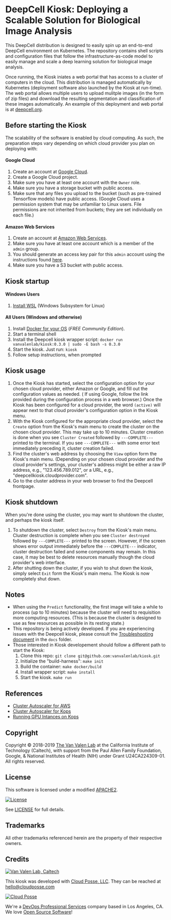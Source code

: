 # DeepCell Kiosk: Deploying a Scalable Solution for Biological Image Analysis

This DeepCell distribution is designed to easily spin up an end-to-end DeepCell environment on Kubernetes. The repository contains shell scripts and configuration files that follow the infrastructure-as-code model to easily manage and scale a deep learning solution for biological image analysis.  

Once running, the Kiosk iniates a web portal that has access to a cluster of computers in the cloud. This distribution is managed automatically by Kubernetes (deployment software also launched by the Kiosk at run-time). The web portal allows multiple users to upload mulitple images (in the form of zip files) and download the resulting segmentation and classification of these images automatically. An example of this deployment and web portal is at [deepcell.org](https://deepcell.org).

## Before starting the Kiosk

The scalability of the software is enabled by cloud computing. As such, the preparation steps vary depending on which cloud provider you plan on deploying with:

#### Google Cloud

1. Create an account at [Google Cloud](https://cloud.google.com).
2. Create a Google Cloud project.
3. Make sure you have at least one account with the `Owner` role.
4. Make sure you have a storage bucket with public access.
5. Make sure that any files you upload to the bucket (such as pre-trained Tensorflow models) have public access. (Google Cloud uses a permission system that may be unfamiliar to Linux users. File permissions are not inherited from buckets; they are set individually on each file.)

#### Amazon Web Services

1. Create an account at [Amazon Web Services](https://aws.amazon.com).
2. Make sure you have at least one account which is a member of the `admin` group.
3. You should generate an access key pair for this `admin` account using the instructions found [here](https://docs.aws.amazon.com/IAM/latest/UserGuide/id_credentials_access-keys.html).
4. Make sure you have a S3 bucket with public access.

## Kiosk startup

#### Windows Users

1. [Install WSL](https://docs.microsoft.com/en-us/windows/wsl/install-win10) (Windows Subsystem for Linux)

#### All Users (Windows and otherwise)

1. Install [Docker for your OS](https://www.docker.com/community-edition) (*FREE Community Edition*). 
2. Start a terminal shell
3. Install the Deepcell kiosk wrapper script: `docker run vanvalenlab/kiosk:0.3.0 | sudo -E bash -s 0.3.0`
4. Start the kiosk. Just run: `kiosk`
5. Follow setup instructions, when prompted

## Kiosk usage

1. Once the Kiosk has started, select the configuration option for your chosen cloud provider, either Amazon or Google, and fill out the configuration values as needed. ( If using Google, follow the link provided during the configuration process in a web browser.) Once the Kiosk has been configured for a cloud provider, the word `(active)` will appear next to that cloud provider's configuration option in the Kiosk menu.
2. With the Kiosk configured for the appropriate cloud provider, select the `Create` option from the Kiosk's main menu to create the cluster on the chosen cloud provider. This may take up to 10 minutes. Cluster creation is done when you see `Cluster Created` followed by `---COMPLETE---` printed to the terminal. If you see `---COMPLETE---` with some error text immediately preceding it, cluster creation failed.
3. Find the cluster's web address by choosing the `View` option form the Kiosk's main menu. (Depending on your chosen cloud provider and the cloud provider's settings, your cluster's address might be either a raw IP address, e.g., "123.456.789.012", or a URL, e.g., "deepcellkiosk.cloudprovider.com".
4. Go to the cluster address in your web browser to find the Deepcell frontpage.

## Kiosk shutdown

When you're done using the cluster, you may want to shutdown the cluster, and perhaps the kiosk itself.
1. To shutdown the cluster, select `Destroy` from the Kiosk's main menu. Cluster destruction is complete when you see `Cluster destroyed` followed by `---COMPLETE---` printed to the screen. However, if the screen shows error output immediately before the `---COMPLETE---` indicator, cluster destruction failed and some components may remain. In this case, it may be best to delete resources manually though the cloud provider's web interface.
2. After shutting down the cluster, if you wish to shut down the kiosk, simply select `Exit` form the Kiosk's main menu. The Kiosk is now completely shut down.

## Notes

- When using the `Predict` functionality, the first image will take a while to process (up to 10 minutes) because the cluster will need to requisition more computing resources. (This is because the cluster is designed to use as few resources as possible in its resting state.)
- This repository is being actively developed. If you are experiencing issues with the Deepcell kiosk, please consult the [Troubleshooting document](docs/TROUBLESHOOTING.md) in the `docs` folder.
- Those interested in Kiosk developement should follow a different path to start the Kiosk: 
    1. Clone this repo: `git clone git@github.com:vanvalenlab/kiosk.git`
    2. Initialize the "build-harness": `make init`
    3. Build the container: `make docker/build`
    4. Install wrapper script: `make install`
    5. Start the kiosk. `make run`

## References
- [Cluster Autoscaler for AWS](https://github.com/kubernetes/autoscaler/tree/master/cluster-autoscaler/cloudprovider/aws)
- [Cluster Autoscaler for Kops](https://github.com/kubernetes/kops/blob/master/addons/cluster-autoscaler/)
- [Running GPU Intances on Kops](https://github.com/brunsgaard/kops-nvidia-docker-installer)

## Copyright

Copyright © 2018-2019 [The Van Valen Lab](http://www.vanvalen.caltech.edu/) at the California Institute of Technology (Caltech), with support from the Paul Allen Family Foundation, Google, & National Institutes of Health (NIH) under Grant U24CA224309-01.  
All rights reserved.

## License 

This software is licensed under a modified [APACHE2](LICENSE).

[![License](https://img.shields.io/badge/License-Apache%202.0-blue.svg)](https://opensource.org/licenses/Apache-2.0) 

See [LICENSE](LICENSE) for full details.

## Trademarks

All other trademarks referenced herein are the property of their respective owners.

## Credits

[![Van Valen Lab, Caltech](https://upload.wikimedia.org/wikipedia/commons/7/75/Caltech_Logo.svg)](http://www.vanvalen.caltech.edu/)

This kiosk was developed with [Cloud Posse, LLC](https://cloudposse.com). They can be reached at <hello@cloudposse.com>

[![Cloud Posse](https://cloudposse.com/logo-300x69.svg)](https://cloudposse.com)

We're a [DevOps Professional Services](https://cloudposse.com) company based in Los Angeles, CA. We love [Open Source Software](https://github.com/cloudposse/)!
